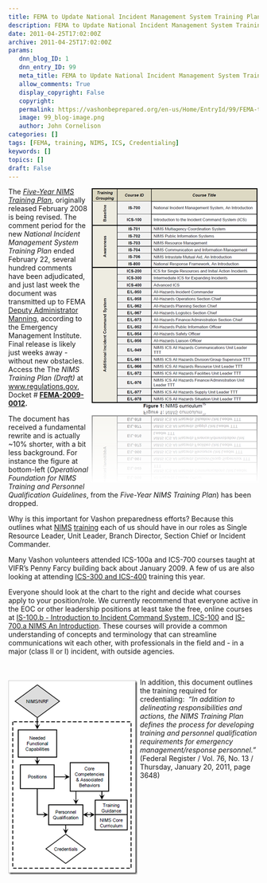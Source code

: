 ```yaml
---
title: FEMA to Update National Incident Management System Training Plan
description: FEMA to Update National Incident Management System Training Plan
date: 2011-04-25T17:02:00Z
archive: 2011-04-25T17:02:00Z
params:
   dnn_blog_ID: 1
   dnn_entry_ID: 99
   meta_title: FEMA to Update National Incident Management System Training Plan
   allow_comments: True
   display_copyright: False
   copyright: 
   permalink: https://vashonbeprepared.org/en-us/Home/EntryId/99/FEMA-to-Update-National-Incident-Management-System-Training-Plan
   image: 99_blog-image.png
   author: John Cornelison
categories: []
tags: [FEMA, training, NIMS, ICS, Credentialing]
keywords: []
topics: []
draft: False
---
```


<p><a href="/images/dnnBlog/1/99/WLW-FEMAUpdatesNIMSTraining_7CF3-image_2.png" target="_blank"><img style="border-right-width: 0px; margin: 0px 0px 5px 5px; display: inline; border-top-width: 0px; border-bottom-width: 0px; border-left-width: 0px" title="image" border="0" alt="image" align="right" src="/images/dnnBlog/1/99/WLW-FEMAUpdatesNIMSTraining_7CF3-image_thumb.png" width="338" height="593" /></a> The <em><a href="http://www.fema.gov/library/file?type=publishedFile&amp;file=fiveyear_nims_training_plan___2008_final.pdf&amp;fileid=d22c87b0-e4a6-11dc-ae21-001185636a87" target="_blank">Five-Year NIMS Training Plan</a></em>, originally released February 2008 is being revised. The comment period for the new <em>National Incident Management System Training Plan</em> ended February 22, several hundred comments have been adjudicated, and just last week the document was transmitted up to FEMA <a href="http://www.fema.gov/about/bios/tmanning.shtm" target="_blank">Deputy Administrator Manning</a>, according to the Emergency Management Institute. Final release is likely just weeks away - without new obstacles. Access the The <em>NIMS Training Plan (Draft)</em> at <a href="http://www.regulations.gov/#!docketDetail;dct=FR+PR+N+O+SR;rpp=10;po=0;D=FEMA-2009-0012" target="_blank">www.regulations.gov</a>, Docket #<strong> <a href="http://links.govdelivery.com/track?type=click&amp;enid=bWFpbGluZ2lkPTExODM1MTUmbWVzc2FnZWlkPVBSRC1CVUwtMTE4MzUxNSZkYXRhYmFzZWlkPTEwMDEmc2VyaWFsPTEyNzY3Mzc4OTEmZW1haWxpZD1taWtld2FyZDU0QGVhcnRobGluay5uZXQmdXNlcmlkPW1pa2V3YXJkNTRAZWFydGhsaW5rLm5ldCZmbD0mZXh0cmE9TXVsdGl2YXJpYXRlSWQ9JiYm&amp;&amp;&amp;102&amp;&amp;&amp;http://www.regulations.gov/#%21documentDetail;D=FEMA-2009-0012-0002">FEMA-2009-0012</a>.</strong></p>  <p>The document has received a fundamental rewrite and is actually ~10% shorter, with a bit less background. For instance the figure at bottom-left (<em>Operational Foundation for NIMS Training and Personnel Qualification Guidelines</em>, from the <em>Five-Year NIMS Training Plan</em>) has been dropped.</p>  <p>Why is this important for Vashon preparedness efforts? Because this outlines what <a href="http://www.fema.gov/emergency/nims/" target="_blank">NIMS</a>&#160;<a href="http://www.fema.gov/emergency/nims/NIMSTrainingCourses.shtm" target="_blank">training</a> each of us should have in our roles as Single Resource Leader, Unit Leader, Branch Director, Section Chief or Incident Commander.</p>  <p>Many Vashon volunteers attended ICS-100a and ICS-700 courses taught at VIFR’s Penny Farcy building back about January 2009. A few of us are also looking at attending <a href="http://www.kingcounty.gov/safety/prepare/EmergencyManagementProfessionals/TrainingandExercise.aspx" target="_blank">ICS-300 and ICS-400</a> training this year.</p>  <p>Everyone should look at the chart to the right and decide what courses apply to your position/role. We currently recommend that everyone active in the EOC or other leadership positions at least take the free, online courses at <a href="http://training.fema.gov/emiweb/is/is100b.asp" target="_blank">IS-100.b - Introduction to Incident Command System, ICS-100</a> and <a href="http://training.fema.gov/emiweb/is/is700a.asp" target="_blank">IS-700.a NIMS An Introduction</a>. These courses will provide a common understanding of concepts and terminology that can streamline communications wit each other, with professionals in the field and - in a major (class II or I) incident, with outside agencies.</p>  <p>&#160;</p>  <p><a href="/images/dnnBlog/1/99/WLW-FEMAUpdatesNIMSTraining_7CF3-image_4.png"><img style="border-right-width: 0px; margin: 5px 5px 5px 0px; display: inline; border-top-width: 0px; border-bottom-width: 0px; border-left-width: 0px" title="Five-Year NIMS Training Plan - Figure 1: Operational Foundation for NIMS Training and Personnel Qualification Guidelines" border="0" alt="Five-Year NIMS Training Plan - Figure 1: Operational Foundation for NIMS Training and Personnel Qualification Guidelines" align="left" src="/images/dnnBlog/1/99/WLW-FEMAUpdatesNIMSTraining_7CF3-image_thumb_1.png" width="260" height="390" /></a>In addition, this document outlines the training required for credentialing:&#160; <em>“In addition to delineating responsibilities and actions, the NIMS Training Plan defines the process for developing training and personnel qualification requirements for emergency management/response personnel.”</em> (Federal Register / Vol. 76, No. 13 / Thursday, January 20, 2011, page 3648)</p>

